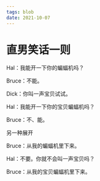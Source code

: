 ```yaml
---
tags: blob
date: 2021-10-07
---
```


# 直男笑话一则

Hal：我能开一下你的蝙蝠机吗？

Bruce：不能。

Dick：你叫一声宝贝试试。

Hal：我能开一下你的宝贝蝙蝠机吗？

Bruce：不、能。







另一种展开

Bruce：从我的蝙蝠机里下来。

Hal：不要。你就不会叫一声宝贝吗？

Bruce：从我的宝贝蝙蝠机里下来。

